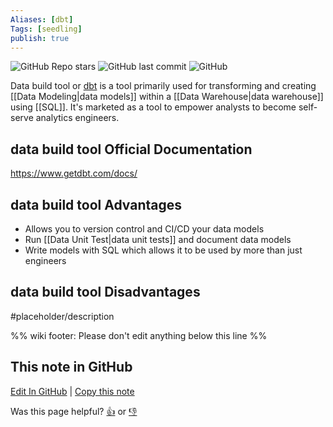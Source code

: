 ```yaml
---
Aliases: [dbt]
Tags: [seedling]
publish: true
---
```


![GitHub Repo stars](https://img.shields.io/github/stars/dbt-labs/dbt-core?style=social) ![GitHub last commit](https://img.shields.io/github/last-commit/dbt-labs/dbt-core) ![GitHub](https://img.shields.io/github/license/dbt-labs/dbt-core)

Data build tool or [dbt](https://www.getdbt.com/) is a tool primarily used for transforming and creating [[Data Modeling|data models]] within a [[Data Warehouse|data warehouse]] using [[SQL]]. It's marketed as a tool to empower analysts to become self-serve analytics engineers.

## data build tool Official Documentation

https://www.getdbt.com/docs/

## data build tool Advantages

- Allows you to version control and CI/CD your data models
- Run [[Data Unit Test|data unit tests]] and document data models
- Write models with SQL which allows it to be used by more than just engineers

## data build tool Disadvantages

#placeholder/description 

%% wiki footer: Please don't edit anything below this line %%

## This note in GitHub

<span class="git-footer">[Edit In GitHub](https://github.dev/data-engineering-community/data-engineering-wiki/blob/main/Tools/data%20build%20tool.md "git-hub-edit-note") | [Copy this note](https://raw.githubusercontent.com/data-engineering-community/data-engineering-wiki/main/Tools/data%20build%20tool.md "git-hub-copy-note")</span>

<span class="git-footer">Was this page helpful?
[👍](https://tally.so/r/mOaxjk?rating=Yes&url=https://dataengineering.wiki/Tools/data%20build%20tool) or [👎](https://tally.so/r/mOaxjk?rating=No&url=https://dataengineering.wiki/Tools/data%20build%20tool)</span>
